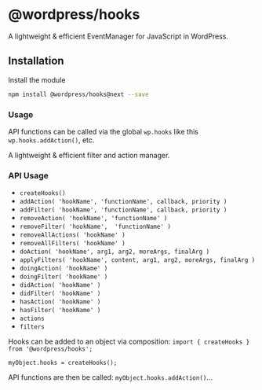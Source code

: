 # @wordpress/hooks

A lightweight & efficient EventManager for JavaScript in WordPress.

## Installation

Install the module

```bash
npm install @wordpress/hooks@next --save
```

### Usage

API functions can be called via the global `wp.hooks` like this `wp.hooks.addAction()`, etc.

A lightweight & efficient filter and action manager.

### API Usage

* `createHooks()`
* `addAction( 'hookName', 'functionName', callback, priority )`
* `addFilter( 'hookName', 'functionName', callback, priority )`
* `removeAction( 'hookName', 'functionName' )`
* `removeFilter( 'hookName',  'functionName' )`
* `removeAllActions( 'hookName' )`
* `removeAllFilters( 'hookName' )`
* `doAction( 'hookName', arg1, arg2, moreArgs, finalArg )`
* `applyFilters( 'hookName', content, arg1, arg2, moreArgs, finalArg )`
* `doingAction( 'hookName' )`
* `doingFilter( 'hookName' )`
* `didAction( 'hookName' )`
* `didFilter( 'hookName' )`
* `hasAction( 'hookName' )`
* `hasFilter( 'hookName' )`
* `actions`
* `filters`

Hooks can be added to an object via composition:
`import { createHooks } from '@wordpress/hooks';`

`myObject.hooks = createHooks();`

API functions are then be called: `myObject.hooks.addAction()`...
